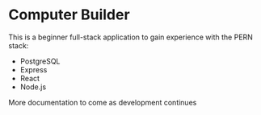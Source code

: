 # Computer Builder

This is a beginner full-stack application to gain experience with the PERN stack:

- PostgreSQL
- Express
- React
- Node.js

More documentation to come as development continues

